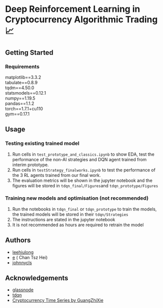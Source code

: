 # Deep Reinforcement Learning in Cryptocurrency Algorithmic Trading :chart_with_upwards_trend:

## Getting Started

### Requirements

matplotlib==3.3.2<br/>
tabulate==0.8.9<br/>
tqdm==4.50.0<br/>
statsmodels==0.12.1<br/>
numpy==1.19.5<br/>
pandas==1.1.2<br/>
torch==1.7.1+cu110<br/>
gym==0.17.1<br/>


## Usage

### Testing existing trained model

1. Run cells in `test_prototype_and_classics.ipynb` to show EDA, test the performance of the non-AI strategies and DQN agent trained from interim prototype.
2. Run cells in `testStrategy_finalworks.ipynb` to test the performance of the 3 RL agents trained from our final work.
3. The evaluation metrics will be shown in the jupyter notebook and the figures will be stored in `tdqn_final/Figures`and `tdqn_prototype/Figures`

### Training new models and optimisation (not recommended)

1. Run the notebooks in `tdqn_final` or `tdqn_prototype` to train the models, the trained models will be stored in their `tdqn/Strategies`
2. The instructions are stated in the jupyter notebook
3. It is not recommended as hours are required to retrain the model

## Authors

- [leehiulong](https://github.com/leehiulong)
- [e](https://github.com/Nonug) ( Chan Tsz Hei)
- [johnnycls](https://github.com/johnnycls)

## Acknowledgements

- [glassnode](https://glassnode.com/)
- [tdqn](https://github.com/ThibautTheate/An-Application-of-Deep-Reinforcement-Learning-to-Algorithmic-Trading)
- [Cryptocurrency Time Series by GuangZhiXie](https://github.com/guangzhixie/cryptocurrency-time-series)

